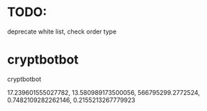 # TODO:
deprecate white list, check order type

# cryptbotbot
cryptbotbot

17.239601555027782, 13.580989173500056, 566795299.2772524, 0.7482109282262146, 0.2155213267779923